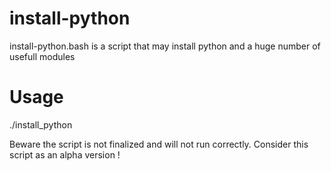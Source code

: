 install-python
==============

install-python.bash is a script that may install python and a huge number
of usefull modules


Usage
=====

./install_python


Beware the script is not finalized and will not run correctly. Consider this
script as an alpha version !


